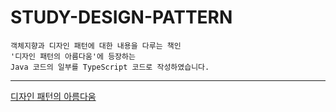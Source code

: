 # STUDY-DESIGN-PATTERN

```
객체지향과 디자인 패턴에 대한 내용을 다루는 책인
'디자인 패턴의 아름다움'에 등장하는
Java 코드의 일부를 TypeScript 코드로 작성하였습니다.
```

---

[디자인 패턴의 아름다움](https://product.kyobobook.co.kr/detail/S000202093794)
